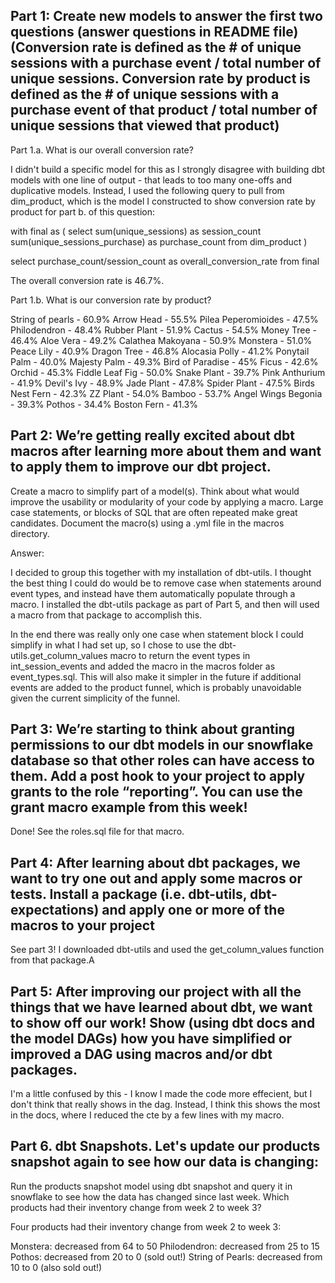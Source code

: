 ## Part 1: Create new models to answer the first two questions (answer questions in README file) (Conversion rate is defined as the # of unique sessions with a purchase event / total number of unique sessions. Conversion rate by product is defined as the # of unique sessions with a purchase event of that product / total number of unique sessions that viewed that product)

Part 1.a. What is our overall conversion rate?

I didn't build a specific model for this as I strongly disagree with building dbt models with one line of output - that leads to too many one-offs and duplicative models. Instead, I used the following query to pull from dim_product, which is the model I constructed to show conversion rate by product for part b. of this question:

with final as 
(
    select 
        sum(unique_sessions) as session_count
        sum(unique_sessions_purchase) as purchase_count
    from dim_product
)

select
purchase_count/session_count as overall_conversion_rate
from final

The overall conversion rate is 46.7%.


Part 1.b. What is our conversion rate by product?

String of pearls - 60.9%
Arrow Head - 55.5%
Pilea Peperomioides - 47.5%
Philodendron - 48.4%
Rubber Plant - 51.9%
Cactus - 54.5%
Money Tree - 46.4%
Aloe Vera - 49.2%
Calathea Makoyana - 50.9%
Monstera - 51.0%
Peace Lily - 40.9%
Dragon Tree - 46.8%
Alocasia Polly - 41.2%
Ponytail Palm - 40.0%
Majesty Palm - 49.3%
Bird of Paradise - 45%
Ficus - 42.6%
Orchid - 45.3%
Fiddle Leaf Fig - 50.0%
Snake Plant - 39.7%
Pink Anthurium - 41.9%
Devil's Ivy - 48.9%
Jade Plant - 47.8%
Spider Plant - 47.5%
Birds Nest Fern - 42.3%
ZZ Plant - 54.0%
Bamboo - 53.7%
Angel Wings Begonia - 39.3%
Pothos - 34.4%
Boston Fern - 41.3%


## Part 2: We’re getting really excited about dbt macros after learning more about them and want to apply them to improve our dbt project. 

Create a macro to simplify part of a model(s). Think about what would improve the usability or modularity of your code by applying a macro. Large case statements, or blocks of SQL that are often repeated make great candidates. Document the macro(s) using a .yml file in the macros directory.

Answer: 

I decided to group this together with my installation of dbt-utils. I thought the best thing I could do would be to remove case when statements around event types, and instead have them automatically populate through a macro. I installed the dbt-utils package as part of Part 5, and then will used a macro from that package to accomplish this.

In the end there was really only one case when statement block I could simplify in what I had set up, so I chose to use the dbt-utils.get_column_values macro to return the event types in int_session_events and added the macro in the macros folder as event_types.sql. This will also make it simpler in the future if additional events are added to the product funnel, which is probably unavoidable given the current simplicity of the funnel.


## Part 3: We’re starting to think about granting permissions to our dbt models in our snowflake database so that other roles can have access to them. Add a post hook to your project to apply grants to the role “reporting”. You can use the grant macro example from this week!

Done! See the roles.sql file for that macro.


## Part 4:  After learning about dbt packages, we want to try one out and apply some macros or tests. Install a package (i.e. dbt-utils, dbt-expectations) and apply one or more of the macros to your project

See part 3! I downloaded dbt-utils and used the get_column_values function from that package.A



## Part 5: After improving our project with all the things that we have learned about dbt, we want to show off our work! Show (using dbt docs and the model DAGs) how you have simplified or improved a DAG using macros and/or dbt packages.

I'm a little confused by this - I know I made the code more effecient, but I don't think that really shows in the dag. Instead, I think this shows the most in the docs, where I reduced the cte by a few lines with my macro.



## Part 6. dbt Snapshots. Let's update our products snapshot again to see how our data is changing:

Run the products snapshot model using dbt snapshot and query it in snowflake to see how the data has changed since last week. Which products had their inventory change from week 2 to week 3? 

Four products had their inventory change from week 2 to week 3:

Monstera: decreased from 64 to 50
Philodendron: decreased from 25 to 15
Pothos: decreased from 20 to 0 (sold out!)
String of Pearls: decreased from 10 to 0 (also sold out!)